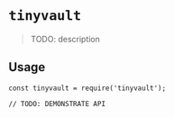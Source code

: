 # `tinyvault`

> TODO: description

## Usage

```
const tinyvault = require('tinyvault');

// TODO: DEMONSTRATE API
```
